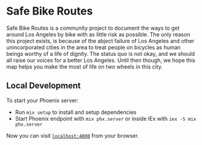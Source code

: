 # Safe Bike Routes

Safe Bike Routes is a community project to document the ways to get around Los
Angeles by bike with as little risk as possible. The only reason this project
exists, is because of the abject failure of Los Angeles and other unincorporated
cities in the area to treat people on bicycles as human beings worthy of a life
of dignity. The status quo is not okay, and we should all raise our voices for a
better Los Angeles. Until then though, we hope this map helps you make the most
of life on two wheels in this city.

## Local Development

To start your Phoenix server:

- Run `mix setup` to install and setup dependencies
- Start Phoenix endpoint with `mix phx.server` or inside IEx with `iex -S mix phx.server`

Now you can visit [`localhost:4000`](http://localhost:4000) from your browser.
